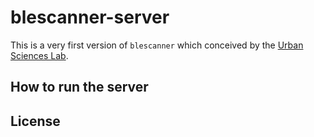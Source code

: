 # blescanner-server
This is a very first version of `blescanner` which conceived by the [Urban Sciences Lab](https://urbansciences.jp/).

## How to run the server

## License
